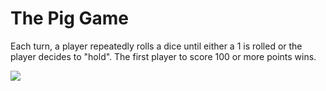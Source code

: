 # The Pig Game

Each turn, a player repeatedly rolls a dice until either a 1 is rolled or the player decides to "hold". The first player to score 100 or more points wins.

<img src = "WebApps/Firebase/Resumee/public/images/webapps/PigGame.png">
